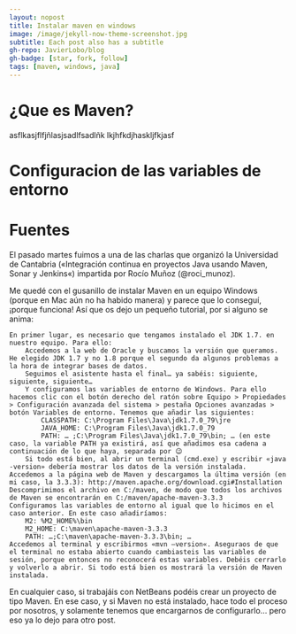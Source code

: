 ```yaml
---
layout: nopost
title: Instalar maven en windows
image: /image/jekyll-now-theme-screenshot.jpg
subtitle: Each post also has a subtitle
gh-repo: JavierLobo/blog
gh-badge: [star, fork, follow]
tags: [maven, windows, java]
---
```


# ¿Que es Maven?
asflkasjflfjñlasjsadlfsadlñk
lkjhfkdjhaskljfkjasf

#

#

#

# Configuracion de las variables de entorno

#

# Fuentes



El pasado martes fuimos a una de las charlas que organizó la Universidad de Cantabria («Integración continua en proyectos Java usando Maven, Sonar y Jenkins«) impartida por Rocío Muñoz (@roci_munoz).

Me quedé con el gusanillo de instalar Maven en un equipo Windows (porque en Mac aún no ha habido manera) y parece que lo conseguí, ¡porque funciona! Así que os dejo un pequeño tutorial, por si alguno se anima:

    En primer lugar, es necesario que tengamos instalado el JDK 1.7. en nuestro equipo. Para ello:
        Accedemos a la web de Oracle y buscamos la versión que queramos. He elegido JDK 1.7 y no 1.8 porque el segundo da algunos problemas a la hora de integrar bases de datos.
        Seguimos el asistente hasta el final… ya sabéis: siguiente, siguiente, siguiente…
        Y configuramos las variables de entorno de Windows. Para ello hacemos clic con el botón derecho del ratón sobre Equipo > Propiedades > Configuración avanzada del sistema > pestaña Opciones avanzadas > botón Variables de entorno. Tenemos que añadir las siguientes:
            CLASSPATH: C:\Program Files\Java\jdk1.7.0_79\jre
            JAVA_HOME: C:\Program Files\Java\jdk1.7.0_79
            PATH: … ;C:\Program Files\Java\jdk1.7.0_79\bin; … (en este caso, la variable PATH ya existirá, así que añadimos esa cadena a continuación de lo que haya, separada por 😉
        Si todo está bien, al abrir un terminal (cmd.exe) y escribir «java -version» debería mostrar los datos de la versión instalada.
    Accedemos a la página web de Maven y descargamos la última versión (en mi caso, la 3.3.3): http://maven.apache.org/download.cgi#Installation
    Descomprimimos el archivo en C:/maven, de modo que todos los archivos de Maven se encontrarán en C:/maven/apache-maven-3.3.3
    Configuramos las variables de entorno al igual que lo hicimos en el caso anterior. En este caso añadiríamos:
        M2: %M2_HOME%\bin
        M2_HOME: C:\maven\apache-maven-3.3.3
        PATH: …;C:\maven\apache-maven-3.3.3\bin; …
    Accedemos al terminal y escribirmos «mvn –version«. Aseguraos de que el terminal no estaba abierto cuando cambiasteis las variables de sesión, porque entonces no reconocerá estas variables. Debéis cerrarlo y volverlo a abrir. Si todo está bien os mostrará la versión de Maven instalada.

En cualquier caso, si trabajáis con NetBeans podéis crear un proyecto de tipo Maven. En ese caso, y si Maven no está instalado, hace todo el proceso por nosotros, y solamente tenemos que encargarnos de configurarlo… pero eso ya lo dejo para otro post.